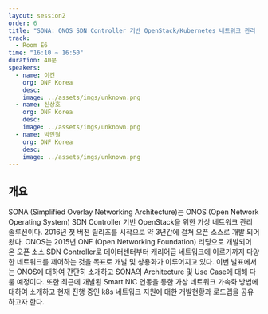 ```yaml
---
layout: session2
order: 6
title: "SONA: ONOS SDN Controller 기반 OpenStack/Kubernetes 네트워크 관리 솔루션"
track:
  - Room E6
time: "16:10 ~ 16:50"
duration: 40분
speakers:
  - name: 이건
    org: ONF Korea
    desc: 
    image: ../assets/imgs/unknown.png
  - name: 신상호
    org: ONF Korea
    desc: 
    image: ../assets/imgs/unknown.png
  - name: 박민철
    org: ONF Korea
    desc: 
    image: ../assets/imgs/unknown.png
---
```


## 개요
SONA (Simplified Overlay Networking Architecture)는 ONOS (Open Network Operating System) SDN Controller 기반 OpenStack을 위한 가상 네트워크 관리 솔루션이다. 2016년 첫 버젼 릴리즈를 시작으로 약 3년간에 걸쳐 오픈 소스로 개발 되어왔다. ONOS는 2015년 ONF (Open Networking Foundation) 리딩으로 개발되어 온 오픈 소스 SDN Controller로 데이터센터부터 캐리어급 네트워크에 이르기까지 다양한 네트워크를 제어하는 것을 목표로 개발 및 상용화가 이루어지고 있다. 이번 발표에서는 ONOS에 대하여 간단히 소개하고 SONA의 Architecture 및 Use Case에 대해 다룰 예정이다. 또한 최근에 개발된 Smart NIC 연동을 통한 가상 네트워크 가속화 방법에 대하여 소개하고 현재 진행 중인 k8s 네트워크 지원에 대한 개발현황과 로드맵을 공유하고자 한다.

